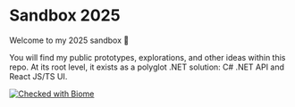 # Sandbox 2025

Welcome to my 2025 sandbox :wave:

You will find my public prototypes, explorations, and other ideas within this repo.
At its root level, it exists as a polyglot .NET solution: C# .NET API and React JS/TS UI.

[![Checked with Biome](https://img.shields.io/badge/Checked_with-Biome-60a5fa?style=flat&logo=biome)](https://biomejs.dev)

